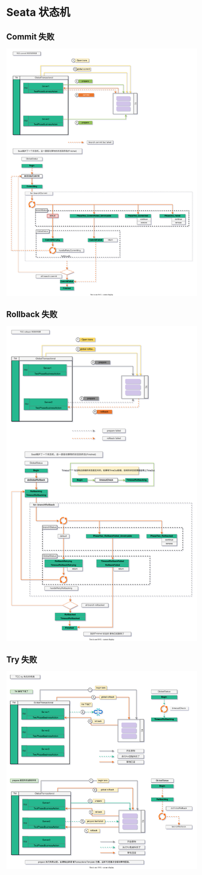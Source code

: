 # Seata 状态机

## Commit 失败

![seata-commit-failed.drawio.svg](./images/seata-commit-failed.drawio.svg)

## Rollback 失败

![seata-rollback-failed.drawio.svg](./images/seata-rollback-failed.drawio.svg)

## Try 失败

![seata-try-failed.drawio.svg](./images/seata-try-failed.drawio.svg)
